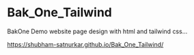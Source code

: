 # Bak_One_Tailwind
BakOne Demo website page design with html and tailwind css...

https://shubham-satnurkar.github.io/Bak_One_Tailwind/
